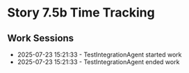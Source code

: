 # Story 7.5b Time Tracking

## Work Sessions

- 2025-07-23 15:21:33 - TestIntegrationAgent started work
- 2025-07-23 15:21:33 - TestIntegrationAgent ended work
